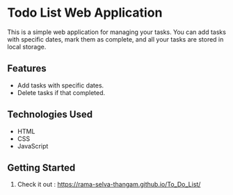 # Todo List Web Application

This is a simple web application for managing your tasks. You can add tasks with specific dates, mark them as complete, and all your tasks are stored in local storage.

## Features

- Add tasks with specific dates.
- Delete tasks if that completed.

## Technologies Used

- HTML
- CSS
- JavaScript

## Getting Started

1. Check it out :
   https://rama-selva-thangam.github.io/To_Do_List/
